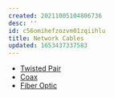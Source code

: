 ```yaml
---
created: 20211005104806736
desc: ''
id: c56omihefzozvm01zqiihlu
title: Network Cables
updated: 1653437337583
---
```

   
   
- [Twisted Pair](../devlog/twisted%20pair.md)   
- [Coax](../devlog/coax.md)   
- [Fiber Optic](../devlog/fiber%20optic.md)